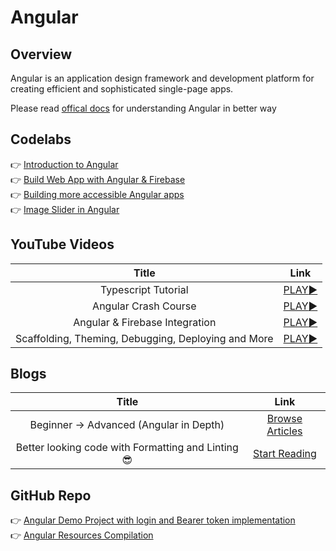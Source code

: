 # Angular

## Overview

Angular is an application design framework and development platform for creating efficient and sophisticated single-page apps.

Please read [offical docs](https://angular.io/docs) for understanding Angular in better way

## Codelabs
:point_right: [Introduction to Angular](https://codelabs.developers.google.com/introduction-to-angular)<br/>
:point_right: [Build Web App with Angular & Firebase](https://developers.google.com/codelabs/building-a-web-app-with-angular-and-firebase)<br/>
:point_right: [Building more accessible Angular apps](https://codelabs.developers.google.com/angular-a11y)<br/>
:point_right: [Image Slider in Angular](https://developers.google.com/codelabs/angular-slider-element)<br/>

## YouTube Videos

| Title | Link | 
| :---: | :---: | 
| Typescript Tutorial | [PLAY:arrow_forward:](https://youtube.com/playlist?list=PLTjRvDozrdlxJjrQ4phZAUmiRn-HbK3M_) |
| Angular Crash Course | [PLAY:arrow_forward:](https://youtu.be/mqWXRX5fxGQ) |
| Angular & Firebase Integration | [PLAY:arrow_forward:](https://youtube.com/playlist?list=PLillGF-RfqbaISD5mxDCIjsSYk4jbiXi4) |
| Scaffolding, Theming, Debugging, Deploying and More | [PLAY:arrow_forward:](https://youtube.com/playlist?list=PL0vfts4VzfNjsTV_6i9a9iczMnthWqHzM) |



## Blogs

| Title | Link | 
| :---: | :---: | 
| Beginner -> Advanced (Angular in Depth) | [Browse Articles](https://medium.com/angular-in-depth) |
| Better looking code with Formatting and Linting :sunglasses: | [Start Reading](https://itnext.io/configure-prettier-and-eslint-with-angular-e7b4ce979cd8) |



## GitHub Repo 

:point_right: [Angular Demo Project with login and Bearer token implementation](https://github.com/simarpreetsinghkalra/ng-demo)<br/>
:point_right: [Angular Resources Compilation](https://github.com/PatrickJS/awesome-angular)
